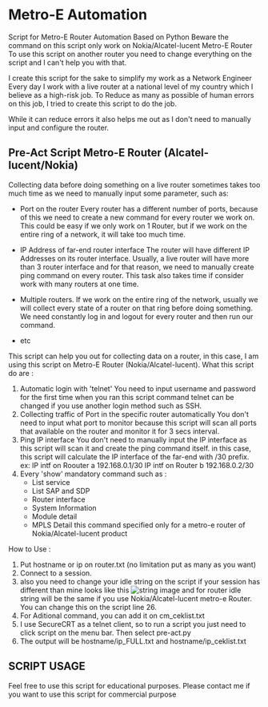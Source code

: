 # Metro-E Automation
Script for Metro-E Router Automation Based on Python
Beware the command on this script only work on Nokia/Alcatel-lucent Metro-E Router
To use this script on another router you need to change everything on the script and I can't help you with that.

I create this script for the sake to simplify my work as a Network Engineer
Every day I work with a live router at a national level of my country which I believe as a high-risk job.
To Reduce as many as possible of human errors on this job, I tried to create this script to do the job.

While it can reduce errors it also helps me out as I don't need to manually input and configure the router.

## Pre-Act Script Metro-E Router (Alcatel-lucent/Nokia)

Collecting data before doing something on a live router sometimes takes too much time as we need to manually input some parameter, such as:

* Port on the router
Every router has a different number of ports, because of this we need to create a new command for every router we work on. This could be easy if we only work on 1 Router, but if we work on the entire ring of a network, it will take too much time.

* IP Address of far-end router interface
The router will have different IP Addresses on its router interface. Usually, a live router will have more than 3 router interface and for that reason, we need to manually create ping command on every router. This task also takes time if consider work with many routers at one time.

* Multiple routers.
If we work on the entire ring of the network, usually we will collect every state of a router on that ring before doing something. We need constantly log in and logout for every router and then run our command.
* etc

This script can help you out for collecting data on a router, in this case, I am using this script on Metro-E Router (Nokia/Alcatel-lucent).
What this script do are :

1. Automatic login with 'telnet' 
   You need to input username and password for the first time when you ran this script command telnet can be changed if you use another login method such as SSH.
2. Collecting traffic of Port in the specific router automatically
   You don't need to input what port to monitor because this script will scan all ports that available on the router and monitor it for 3 secs interval.
3. Ping IP interface 
   You don't need to manually input the IP interface as this script will scan it and create the ping command itself.
   in this case, this script will calculate the IP interface of the far-end with /30 prefix.
   ex: IP intf on Roouter a
        192.168.0.1/30
        IP intf on Router b
        192.168.0.2/30
4. Every 'show' mandatory command such as :
    - List service
    - List SAP and SDP
    - Router interface
    - System Information 
    - Module detail
    - MPLS Detail
    this command specified only for a metro-e router of Nokia/Alcatel-lucent product
    
How to Use :
1. Put hostname or ip on router.txt (no limitation put as many as you want)
1. Connect to a session.
2. also you need to change your idle string on the script if your session has different than mine looks like this ![string image](https://github.com/ridhoalif/MetroEAutomation/blob/master/string.PNG)
   and for router idle string will be the same if you use Nokia/Alcatel-lucent metro-e Router. You can change this on the script line 26.
3. For Aditional command, you can add it on cm_ceklist.txt
4. I use SecureCRT as a telnet client, so to run a script you just need to click script on the menu bar.
   Then select pre-act.py
5. The output will be hostname/ip_FULL.txt and hostname/ip_ceklist.txt

## SCRIPT USAGE
Feel free to use this script for educational purposes.
Please contact me if you want to use this script for commercial purpose
   

